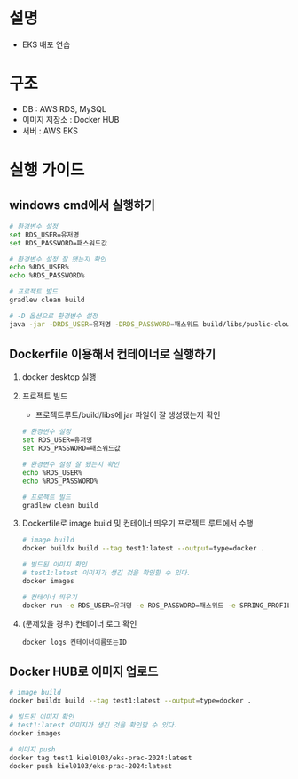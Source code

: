 # 설명
- EKS 배포 연습


# 구조
- DB : AWS RDS, MySQL
- 이미지 저장소 : Docker HUB
- 서버 : AWS EKS


# 실행 가이드
## windows cmd에서 실행하기
```bash
# 환경변수 설정
set RDS_USER=유저명
set RDS_PASSWORD=패스워드값

# 환경변수 설정 잘 됐는지 확인
echo %RDS_USER%
echo %RDS_PASSWORD%

# 프로젝트 빌드
gradlew clean build

# -D 옵션으로 환경변수 설정
java -jar -DRDS_USER=유저명 -DRDS_PASSWORD=패스워드 build/libs/public-cloud-exam-2024-0.0.1-SNAPSHOT.jar
```
## Dockerfile 이용해서 컨테이너로 실행하기
1. docker desktop 실행
2. 프로젝트 빌드
    - 프로젝트루트/build/libs에 jar 파일이 잘 생성됐는지 확인
   ```bash
   # 환경변수 설정
   set RDS_USER=유저명
   set RDS_PASSWORD=패스워드값
   
   # 환경변수 설정 잘 됐는지 확인
   echo %RDS_USER%
   echo %RDS_PASSWORD%
   
   # 프로젝트 빌드
   gradlew clean build
   ```
3. Dockerfile로 image build 및 컨테이너 띄우기
   프로젝트 루트에서 수행
   ```bash
   # image build
   docker buildx build --tag test1:latest --output=type=docker .
   
   # 빌드된 이미지 확인
   # test1:latest 이미지가 생긴 것을 확인할 수 있다.
   docker images
   
   # 컨테이너 띄우기
   docker run -e RDS_USER=유저명 -e RDS_PASSWORD=패스워드 -e SPRING_PROFILE=local -p 8080:8080 test1:latest
   ```

4. (문제있을 경우) 컨테이너 로그 확인
   ```bas
   docker logs 컨테이너이름또는ID
   ```

## Docker HUB로 이미지 업로드
```bash
# image build
docker buildx build --tag test1:latest --output=type=docker .

# 빌드된 이미지 확인
# test1:latest 이미지가 생긴 것을 확인할 수 있다.
docker images

# 이미지 push
docker tag test1 kiel0103/eks-prac-2024:latest
docker push kiel0103/eks-prac-2024:latest
```
